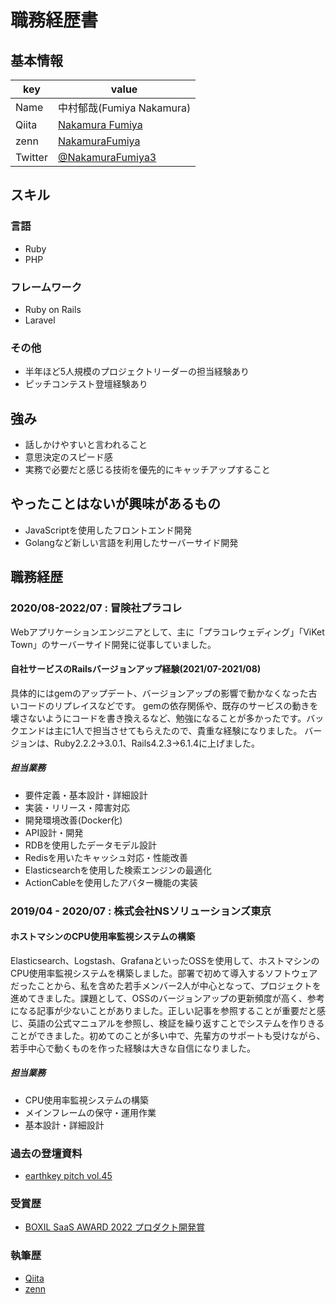 # 職務経歴書

## 基本情報

|key|value|
|---|-----|
|Name|中村郁哉(Fumiya Nakamura)|
|Qiita|[Nakamura Fumiya](https://qiita.com/NakamuraFumiya3)|
|zenn|[NakamuraFumiya](https://zenn.dev/nakamura_fumiya)|
|Twitter|[@NakamuraFumiya3](https://twitter.com/foobar)|

## スキル
### 言語
- Ruby
- PHP

### フレームワーク
- Ruby on Rails
- Laravel


### その他
- 半年ほど5人規模のプロジェクトリーダーの担当経験あり
- ピッチコンテスト登壇経験あり


## 強み
- 話しかけやすいと言われること
- 意思決定のスピード感
- 実務で必要だと感じる技術を優先的にキャッチアップすること

## やったことはないが興味があるもの
- JavaScriptを使用したフロントエンド開発
- Golangなど新しい言語を利用したサーバーサイド開発

## 職務経歴
### 2020/08-2022/07 : 冒険社プラコレ
Webアプリケーションエンジニアとして、主に「プラコレウェディング」「ViKet Town」のサーバーサイド開発に従事していました。

#### 自社サービスのRailsバージョンアップ経験(2021/07-2021/08)
具体的にはgemのアップデート、バージョンアップの影響で動かなくなった古いコードのリプレイスなどです。
gemの依存関係や、既存のサービスの動きを壊さないようにコードを書き換えるなど、勉強になることが多かったです。バックエンドは主に1人で担当させてもらえたので、貴重な経験になりました。
バージョンは、Ruby2.2.2→3.0.1、Rails4.2.3→6.1.4に上げました。

##### 担当業務
- 要件定義・基本設計・詳細設計
- 実装・リリース・障害対応
- 開発環境改善(Docker化)
- API設計・開発
- RDBを使用したデータモデル設計
- Redisを用いたキャッシュ対応・性能改善
- Elasticsearchを使用した検索エンジンの最適化
- ActionCableを使用したアバター機能の実装


### 2019/04 - 2020/07 : 株式会社NSソリューションズ東京
#### ホストマシンのCPU使用率監視システムの構築
Elasticsearch、Logstash、GrafanaといったOSSを使用して、ホストマシンのCPU使用率監視システムを構築しました。部署で初めて導入するソフトウェアだったことから、私を含めた若手メンバー2人が中心となって、プロジェクトを進めてきました。課題として、OSSのバージョンアップの更新頻度が高く、参考になる記事が少ないことがありました。正しい記事を参照することが重要だと感じ、英語の公式マニュアルを参照し、検証を繰り返すことでシステムを作りきることができました。初めてのことが多い中で、先輩方のサポートも受けながら、若手中心で動くものを作った経験は大きな自信になりました。

##### 担当業務
- CPU使用率監視システムの構築
- メインフレームの保守・運用作業
- 基本設計・詳細設計

### 過去の登壇資料
* [earthkey pitch vol.45](https://earthkey.events/events/earthkey-pitch-vol-45/)

### 受賞歴
* [BOXIL SaaS AWARD 2022 プロダクト開発賞](https://prtimes.jp/main/html/rd/p/000000237.000021126.html)

### 執筆歴
* [Qiita](https://qiita.com/NakamuraFumiya3)
* [zenn](https://zenn.dev/nakamura_fumiya)
